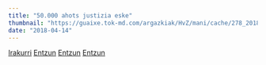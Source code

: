 ```yaml
---
title: "50.000 ahots justizia eske"
thumbnail: "https://guaixe.tok-md.com/argazkiak/HvZ/mani/cache/278_20180414_Altsasukoak_aske_Irun%CC%83eko_manifestazioa_Gixane_223_1_content.jpg"
date: "2018-04-14"
---
```

[Irakurri](https://guaixe.eus/altsasu/1523887582032-altsasukoak-aske-iruneko-manifestazioa)
[Entzun](https://guaixe.eus/altsasu/1523867407875-manifestarien-arrazoiak-eta-esperantzak)
[Entzun](https://guaixe.eus/altsasu/1523880580403-gurasoak-ez-dugu-inpunitaterik-eskatzen-justizia-nahi-dugu-eta-errugabetasun-presuntzioa-errespetatzea)
[Entzun](https://guaixe.eus/altsasu/1523882338154-honek-ez-du-ez-hanka-eta-ez-buru-benetako-zentzugabekeria-juridikoa-da)
